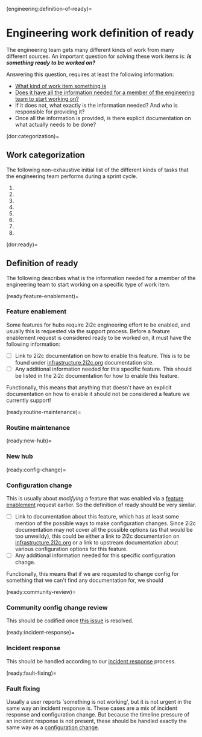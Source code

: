 (engineering:definition-of-ready)=
# Engineering work definition of ready

The engineering team gets many different kinds of work from many different sources. An important question for solving these work items is: _**is something ready to be worked on?**_

Answering this question, requires at least the following information:

- [What kind of work item something is](dor:categorization)
- [Does it have all the information needed for a member of the engineering team to start working on?](dor:ready)
- If it does not, what exactly is the information needed? And who is responsible for providing it?
- Once all the information is provided, is there explicit documentation on what actually needs to be done?

(dor:categorization)=
## Work categorization

The following non-exhaustive initial list of the different kinds of tasks that the engineering team performs during a sprint cycle.

1. [](ready:feature-enablement)
2. [](ready:routine-maintenance)
3. [](ready:new-hub)
4. [](ready:config-change)
5. [](ready:fault-fixing)
6. [](ready:community-review)
7. [](ready:incident-Response)
8. [](ready:routing)

(dor:ready)=
## Definition of ready

The following describes what is the information needed for a member of the engineering team to start working on a specific type of work item.

(ready:feature-enablement)=
### Feature enablement

Some features for hubs require 2i2c engineering effort to be enabled, and usually this is requested via
the support process. Before a feature enablement request is considered ready to be worked on, it must
have the following information:

- [ ] Link to 2i2c documentation on how to enable this feature. This is to be found under
      [infrastructure.2i2c.org](https://infrastructure.2i2c.org) documentation site.
- [ ] Any additional information needed for this specific feature. This should be listed in the 2i2c
      documentation for how to enable this feature.

Functionally, this means that anything that doesn't have an explicit documentation on how to enable it
should not be considered a feature we currently support!

(ready:routine-maintenance)=
### Routine maintenance

(ready:new-hub)=
### New hub

(ready:config-change)=
### Configuration change

This is usually about *modifying* a feature that was enabled via a
[feature enablement](ready:feature-enablement) request earlier. So the definition of ready should
be very similar.

- [ ] Link to documentation about this feature, which has at least some mention of the possible
      ways to make configuration changes. Since 2i2c documentation may not cover all the possible
      options (as that would be too unweildy), this could be either a link to 2i2c documentation on
      [infrastructure.2i2c.org](https://infrastructure.2i2c.org) or a link to upstream documentation
      about various configuration options for this feature.
- [ ] Any additional information needed for this specific configuration change.

Functionally, this means that if we are requested to change config for something that we can't
find any documentation for, we should

(ready:community-review)=
### Community config change review

This should be codified once [this issue](https://github.com/2i2c-org/infrastructure/issues/3912)
is resolved.

(ready:incident-response)=
### Incident response

This should be handled according to our [incident response](support:incident-response) process.

(ready:fault-fixing)=
### Fault fixing

Usually a user reports 'something is not working', but it is not urgent in the same way an
incident response is. These cases are a mix of incident response and configuration change. But
because the timeline pressure of an incident response is not present, these should be handled
exactly the same way as a [configuration change](ready:config-change).